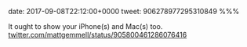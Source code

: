 date: 2017-09-08T22:12:00+0000
tweet: 906278977295310849
%%%

It ought to show your iPhone(s) and Mac(s) too. [twitter.com/mattgemmell/status/905800461286076416](https://twitter.com/mattgemmell/status/905800461286076416)
